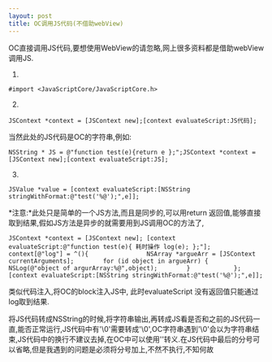 ```yaml
---
layout: post
title: OC调用JS代码(不借助webView)
---
```


OC直接调用JS代码,要想使用WebView的请忽略,网上很多资料都是借助webView调用JS.

1.

```
#import <JavaScriptCore/JavaScriptCore.h>
```

2.

```
JSContext *context = [JSContext new];[context evaluateScript:JS代码];
```

当然此处的JS代码是OC的字符串,例如:

```
NSString * JS = @"function test(e){return e };";JSContext *context = [JSContext new];[context evaluateScript:JS];
```

3.

```
JSValue *value = [context evaluateScript:[NSString stringWithFormat:@"test('%@');",e]];
```

*注意:*此处只是简单的一个JS方法,而且是同步的,可以用return 返回值,能够直接取到结果,假如JS方法是异步的就需要用到JS调用OC的方法了,

```
JSContext *context = [JSContext new]; [context evaluateScript:@"function test(e){ 耗时操作 log(e); };"];    context[@"log"] = ^(){                NSArray *argueArr = [JSContext currentArguments];        for (id object in argueArr) {            NSLog(@"object of argurArray:%@",object);        }            };[context evaluateScript:[NSString stringWithFormat:@"test('%@');",e]];
```

类似代码注入,将OC的block注入JS中, 此时evaluateScript 没有返回值只能通过log取到结果.

将JS代码转成NSString的时候,将字符串输出,再转成JS看是否和之前的JS代码一直,能否正常运行,JS代码中有'\0'需要转成'\0',OC字符串遇到'\0'会以为字符串结束,JS代码中的换行不建议去掉,在OC中可以使用'\'转义.在JS代码中最后的分号可以省略,但是我遇到的问题是必须将分号加上,不然不执行,不知何故